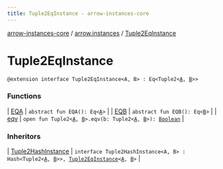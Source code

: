 ```yaml
---
title: Tuple2EqInstance - arrow-instances-core
---
```


[arrow-instances-core](../../index.html) / [arrow.instances](../index.html) / [Tuple2EqInstance](./index.html)

# Tuple2EqInstance

`@extension interface Tuple2EqInstance<A, B> : Eq<Tuple2<`[`A`](index.html#A)`, `[`B`](index.html#B)`>>`

### Functions

| [EQA](-e-q-a.html) | `abstract fun EQA(): Eq<`[`A`](index.html#A)`>` |
| [EQB](-e-q-b.html) | `abstract fun EQB(): Eq<`[`B`](index.html#B)`>` |
| [eqv](eqv.html) | `open fun Tuple2<`[`A`](index.html#A)`, `[`B`](index.html#B)`>.eqv(b: Tuple2<`[`A`](index.html#A)`, `[`B`](index.html#B)`>): `[`Boolean`](https://kotlinlang.org/api/latest/jvm/stdlib/kotlin/-boolean/index.html) |

### Inheritors

| [Tuple2HashInstance](../-tuple2-hash-instance/index.html) | `interface Tuple2HashInstance<A, B> : Hash<Tuple2<`[`A`](../-tuple2-hash-instance/index.html#A)`, `[`B`](../-tuple2-hash-instance/index.html#B)`>>, `[`Tuple2EqInstance`](./index.html)`<`[`A`](../-tuple2-hash-instance/index.html#A)`, `[`B`](../-tuple2-hash-instance/index.html#B)`>` |

